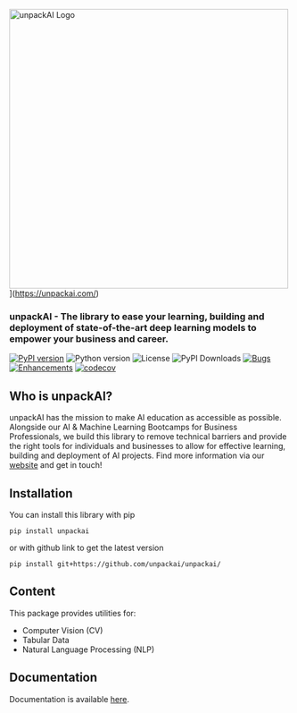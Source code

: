 <img src="https://unpackai.github.io/unpackai_logo.svg" alt="unpackAI Logo" width="500"/>](https://unpackai.com/)

### unpackAI - The library to ease your learning, building and deployment of state-of-the-art deep learning models to empower your business and career.


[![PyPI version](https://img.shields.io/pypi/v/unpackai)](https://pypi.org/project/unpackai/)
![Python version](https://img.shields.io/pypi/pyversions/unpackai)
![License](https://img.shields.io/github/license/unpackai/unpackai)
![PyPI Downloads](https://img.shields.io/pypi/dm/unpackai)
[![Bugs](https://img.shields.io/github/issues/unpackai/unpackai/bug)](https://github.com/unpackai/unpackai/issues?q=is%3Aissue+is%3Aopen+-label%3A"enhancement")
[![Enhancements](https://img.shields.io/github/issues/unpackai/unpackai/enhancement)](https://github.com/unpackai/unpackai/issues?q=is%3Aissue+is%3Aopen+label%3A"enhancement")
[![codecov](https://codecov.io/gh/unpackAI/unpackai/branch/main/graph/badge.svg)](https://codecov.io/gh/unpackAI/unpackai)

## Who is unpackAI?

unpackAI has the mission to make AI education as accessible as possible. Alongside our AI & Machine Learning Bootcamps for Business Professionals, we build this library to remove technical barriers and provide the right tools for individuals and businesses to allow for effective learning, building and deployment of AI projects. Find more information via our [website](https://unpackai.com/) and get in touch!

## Installation

You can install this library with pip

```shell
pip install unpackai
```

or with github link to get the latest version

```shell
pip install git+https://github.com/unpackai/unpackai/
```

## Content

This package provides utilities for:

* Computer Vision (CV)
* Tabular Data
* Natural Language Processing (NLP)

## Documentation

Documentation is available [here](https://unpackai.github.io/unpackai).

